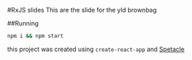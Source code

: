 #RxJS slides
This are the slide for the yld brownbag

##Running

```bash
npm i && npm start
```

this project was created using `create-react-app` and [Spetacle](https://github.com/FormidableLabs/spectacle)
